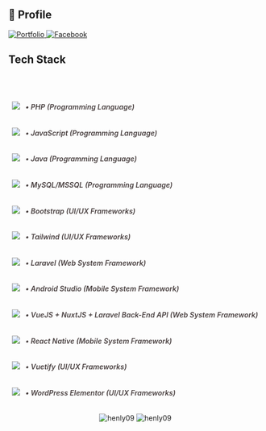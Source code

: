 <h2 align="left">🔗 Profile</h2>

<p align="left">
  <a href="https://henly09.github.io/MyPortfolio/">
    <img src="https://img.shields.io/badge/my_portfolio-000?style=for-the-badge&logo=ko-fi&logoColor=white" alt="Portfolio" />
  </a>
  <a href="https://www.facebook.com/mhax.ter/">
    <img src="https://img.shields.io/badge/facebook-0A66C2?style=for-the-badge&logo=facebook&logoColor=white" alt="Facebook" />
  </a>
</p>

 <div class="container">
        <div class="section-title" data-aos="fade-right">
          <h2>Tech Stack</h2>
        </div>
        <br/><br/>
        <div class="row skills-content">
          <div class="col-lg-6">
            <div class="progress" data-aos="fade-right">
              <span class="skill">
                <h6 class="fst-italic" style="font-weight:600; color:rgb(72, 63, 63);">
                  &nbsp;
                  <img src="https://skillicons.dev/icons?i=php"/>
                  &nbsp;
                  • PHP (Programming Language)
                </h6>
              </span>
            </div>
            <div class="progress" data-aos="fade-right" >
              <span class="skill">
                <h6 class="fst-italic" style="font-weight:600; color:rgb(72, 63, 63);">
                  &nbsp;
                  <img src="https://skillicons.dev/icons?i=js"/>
                  &nbsp;
                  • JavaScript (Programming Language)
                </h6>
              </span>
            </div>
            <div class="progress" data-aos="fade-right">
              <span class="skill">
                <h6 class="fst-italic" style="font-weight:600; color:rgb(72, 63, 63);">
                  &nbsp;
                  <img src="https://skillicons.dev/icons?i=java"/>
                  &nbsp;
                  • Java (Programming Language)
                </h6>
              </span>
            </div>
            <div class="progress" data-aos="fade-right" >
              <span class="skill">
                <h6 class="fst-italic" style="font-weight:600; color:rgb(72, 63, 63);">
                  &nbsp;
                  <img src="https://skillicons.dev/icons?i=mysql"/>
                  &nbsp;
                  • MySQL/MSSQL (Programming Language) 
                </h6>
              </span>
            </div>
            <div class="progress" data-aos="fade-right" >
              <span class="skill">
                <h6 class="fst-italic" style="font-weight:600; color:rgb(72, 63, 63);">
                  &nbsp;
                  <img src="https://skillicons.dev/icons?i=bootstrap"/>
                  &nbsp;
                  • Bootstrap (UI/UX Frameworks) 
                </h6>
              </span>
            </div>
            <div class="progress" data-aos="fade-right" >
              <span class="skill">
                <h6 class="fst-italic" style="font-weight:600; color:rgb(72, 63, 63);">
                  &nbsp;
                  <img src="https://skillicons.dev/icons?i=tailwind"/>
                  &nbsp;
                  • Tailwind (UI/UX Frameworks) 
                </h6>
              </span>
            </div>
          </div>
          <div class="col-lg-6">
            <div class="progress" data-aos="fade-left" >
              <span class="skill">
                <h6 class="fst-italic" style="font-weight:600; color:rgb(72, 63, 63);">
                  &nbsp;
                  <img src="https://skillicons.dev/icons?i=laravel"/>
                  &nbsp;
                  • Laravel (Web System Framework)
                </h6>
              </span>
            </div>
            <div class="progress" data-aos="fade-left" >
              <span class="skill">
                <h6 class="fst-italic" style="font-weight:600; color:rgb(72, 63, 63);">
                  &nbsp;
                  <img src="https://skillicons.dev/icons?i=androidstudio"/>
                  &nbsp;
                  • Android Studio (Mobile System Framework)
                </h6>
              </span>
            </div>
            <div class="progress" data-aos="fade-left" >
              <span class="skill">
                <h6 class="fst-italic" style="font-weight:600; color:rgb(72, 63, 63);">
                  &nbsp;
                  <img src="https://skillicons.dev/icons?i=vuejs"/>
                  &nbsp;
                  • VueJS + NuxtJS + Laravel Back-End API (Web System Framework) 
                </h6>
              </span>
            </div>
            <div class="progress" data-aos="fade-left" >
              <span class="skill">
                <h6 class="fst-italic" style="font-weight:600; color:rgb(72, 63, 63);">
                  &nbsp;
                  <img src="https://skillicons.dev/icons?i=react"/>
                  &nbsp;
                  • React Native (Mobile System Framework)
                </h6>
              </span>
            </div>
            <div class="progress" data-aos="fade-left" >
              <span class="skill">
                <h6 class="fst-italic" style="font-weight:600; color:rgb(72, 63, 63);">
                  &nbsp;
                  <img src="https://skillicons.dev/icons?i=vue"/>
                  &nbsp;
                  • Vuetify (UI/UX Frameworks) 
                </h6>
              </span>
            </div>
            <div class="progress" data-aos="fade-left" >
              <span class="skill">
                <h6 class="fst-italic" style="font-weight:600; color:rgb(72, 63, 63);">
                  &nbsp;
                  <img src="https://skillicons.dev/icons?i=wordpress"/>
                  &nbsp;
                  • WordPress Elementor (UI/UX Frameworks) 
                </h6>
              </span>
            </div>
          </div>
        </div>
      </div>
<div align="center">
    <img src="https://github-readme-stats.vercel.app/api/top-langs?username=henly09&show_icons=true&locale=en&layout=compact" alt="henly09" />
    <img src="https://github-readme-streak-stats.herokuapp.com/?user=henly09&" alt="henly09" />
</div>



